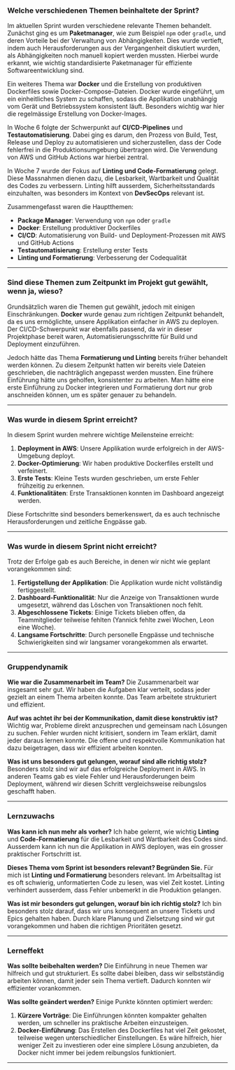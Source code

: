 ### Welche verschiedenen Themen beinhaltete der Sprint?

Im aktuellen Sprint wurden verschiedene relevante Themen behandelt. Zunächst ging es um **Paketmanager**, wie zum Beispiel `npm` oder `gradle`, und deren Vorteile bei der Verwaltung von Abhängigkeiten. Dies wurde vertieft, indem auch Herausforderungen aus der Vergangenheit diskutiert wurden, als Abhängigkeiten noch manuell kopiert werden mussten. Hierbei wurde erkannt, wie wichtig standardisierte Paketmanager für effiziente Softwareentwicklung sind.

Ein weiteres Thema war **Docker** und die Erstellung von produktiven Dockerfiles sowie Docker-Compose-Dateien. Docker wurde eingeführt, um ein einheitliches System zu schaffen, sodass die Applikation unabhängig vom Gerät und Betriebssystem konsistent läuft. Besonders wichtig war hier die regelmässige Erstellung von Docker-Images.

In Woche 6 folgte der Schwerpunkt auf **CI/CD-Pipelines** und **Testautomatisierung**. Dabei ging es darum, den Prozess von Build, Test, Release und Deploy zu automatisieren und sicherzustellen, dass der Code fehlerfrei in die Produktionsumgebung übertragen wird. Die Verwendung von AWS und GitHub Actions war hierbei zentral.

In Woche 7 wurde der Fokus auf **Linting und Code-Formatierung** gelegt. Diese Massnahmen dienen dazu, die Lesbarkeit, Wartbarkeit und Qualität des Codes zu verbessern. Linting hilft ausserdem, Sicherheitsstandards einzuhalten, was besonders im Kontext von **DevSecOps** relevant ist.

Zusammengefasst waren die Hauptthemen:
- **Package Manager**: Verwendung von `npm` oder `gradle`
- **Docker**: Erstellung produktiver Dockerfiles
- **CI/CD**: Automatisierung von Build- und Deployment-Prozessen mit AWS und GitHub Actions
- **Testautomatisierung**: Erstellung erster Tests
- **Linting und Formatierung**: Verbesserung der Codequalität

---

### Sind diese Themen zum Zeitpunkt im Projekt gut gewählt, wenn ja, wieso?

Grundsätzlich waren die Themen gut gewählt, jedoch mit einigen Einschränkungen. **Docker** wurde genau zum richtigen Zeitpunkt behandelt, da es uns ermöglichte, unsere Applikation einfacher in AWS zu deployen. Der CI/CD-Schwerpunkt war ebenfalls passend, da wir in dieser Projektphase bereit waren, Automatisierungsschritte für Build und Deployment einzuführen.

Jedoch hätte das Thema **Formatierung und Linting** bereits früher behandelt werden können. Zu diesem Zeitpunkt hatten wir bereits viele Dateien geschrieben, die nachträglich angepasst werden mussten. Eine frühere Einführung hätte uns geholfen, konsistenter zu arbeiten. Man hätte eine erste Einführung zu Docker integrieren und Formatierung dort nur grob anschneiden können, um es später genauer zu behandeln.

---

### Was wurde in diesem Sprint erreicht?

In diesem Sprint wurden mehrere wichtige Meilensteine erreicht:
1. **Deployment in AWS**: Unsere Applikation wurde erfolgreich in der AWS-Umgebung deployt.
2. **Docker-Optimierung**: Wir haben produktive Dockerfiles erstellt und verfeinert.
3. **Erste Tests**: Kleine Tests wurden geschrieben, um erste Fehler frühzeitig zu erkennen.
4. **Funktionalitäten**: Erste Transaktionen konnten im Dashboard angezeigt werden.

Diese Fortschritte sind besonders bemerkenswert, da es auch technische Herausforderungen und zeitliche Engpässe gab.

---

### Was wurde in diesem Sprint nicht erreicht?

Trotz der Erfolge gab es auch Bereiche, in denen wir nicht wie geplant vorangekommen sind:
1. **Fertigstellung der Applikation**: Die Applikation wurde nicht vollständig fertiggestellt.
2. **Dashboard-Funktionalität**: Nur die Anzeige von Transaktionen wurde umgesetzt, während das Löschen von Transaktionen noch fehlt.
3. **Abgeschlossene Tickets**: Einige Tickets blieben offen, da Teammitglieder teilweise fehlten (Yannick fehlte zwei Wochen, Leon eine Woche).
4. **Langsame Fortschritte**: Durch personelle Engpässe und technische Schwierigkeiten sind wir langsamer vorangekommen als erwartet.

---

### Gruppendynamik

**Wie war die Zusammenarbeit im Team?**
Die Zusammenarbeit war insgesamt sehr gut. Wir haben die Aufgaben klar verteilt, sodass jeder gezielt an einem Thema arbeiten konnte. Das Team arbeitete strukturiert und effizient.

**Auf was achtet ihr bei der Kommunikation, damit diese konstruktiv ist?**
Wichtig war, Probleme direkt anzusprechen und gemeinsam nach Lösungen zu suchen. Fehler wurden nicht kritisiert, sondern im Team erklärt, damit jeder daraus lernen konnte. Die offene und respektvolle Kommunikation hat dazu beigetragen, dass wir effizient arbeiten konnten.

**Was ist uns besonders gut gelungen, worauf sind alle richtig stolz?**
Besonders stolz sind wir auf das erfolgreiche Deployment in AWS. In anderen Teams gab es viele Fehler und Herausforderungen beim Deployment, während wir diesen Schritt vergleichsweise reibungslos geschafft haben.

---

### Lernzuwachs

**Was kann ich nun mehr als vorher?**
Ich habe gelernt, wie wichtig **Linting** und **Code-Formatierung** für die Lesbarkeit und Wartbarkeit des Codes sind. Ausserdem kann ich nun die Applikation in AWS deployen, was ein grosser praktischer Fortschritt ist.

**Dieses Thema vom Sprint ist besonders relevant? Begründen Sie.**
Für mich ist **Linting und Formatierung** besonders relevant. Im Arbeitsalltag ist es oft schwierig, unformatierten Code zu lesen, was viel Zeit kostet. Linting verhindert ausserdem, dass Fehler unbemerkt in die Produktion gelangen.

**Was ist mir besonders gut gelungen, worauf bin ich richtig stolz?**
Ich bin besonders stolz darauf, dass wir uns konsequent an unsere Tickets und Epics gehalten haben. Durch klare Planung und Zielsetzung sind wir gut vorangekommen und haben die richtigen Prioritäten gesetzt.

---

### Lerneffekt

**Was sollte beibehalten werden?**
Die Einführung in neue Themen war hilfreich und gut strukturiert. Es sollte dabei bleiben, dass wir selbstständig arbeiten können, damit jeder sein Thema vertieft. Dadurch konnten wir effizienter vorankommen.

**Was sollte geändert werden?**
Einige Punkte könnten optimiert werden:
1. **Kürzere Vorträge**: Die Einführungen könnten kompakter gehalten werden, um schneller ins praktische Arbeiten einzusteigen.
2. **Docker-Einführung**: Das Erstellen des Dockerfiles hat viel Zeit gekostet, teilweise wegen unterschiedlicher Einstellungen. Es wäre hilfreich, hier weniger Zeit zu investieren oder eine simplere Lösung anzubieten, da Docker nicht immer bei jedem reibungslos funktioniert.

---
